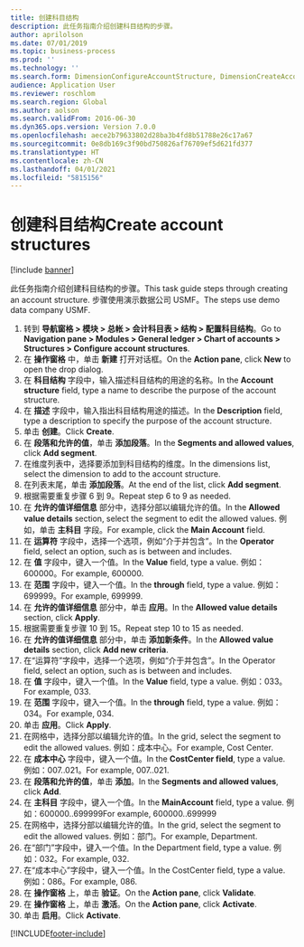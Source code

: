 ```yaml
---
title: 创建科目结构
description: 此任务指南介绍创建科目结构的步骤。
author: aprilolson
ms.date: 07/01/2019
ms.topic: business-process
ms.prod: ''
ms.technology: ''
ms.search.form: DimensionConfigureAccountStructure, DimensionCreateAccountStructure, DimensionHierarchyAddLevel, DimensionHierarchyConstraintActivate
audience: Application User
ms.reviewer: roschlom
ms.search.region: Global
ms.author: aolson
ms.search.validFrom: 2016-06-30
ms.dyn365.ops.version: Version 7.0.0
ms.openlocfilehash: aece2b79633802d28ba3b4fd8b51788e26c17a67
ms.sourcegitcommit: 0e8db169c3f90bd750826af76709ef5d621fd377
ms.translationtype: HT
ms.contentlocale: zh-CN
ms.lasthandoff: 04/01/2021
ms.locfileid: "5815156"
---
```

# <a name="create-account-structures"></a><span data-ttu-id="0e8cc-103">创建科目结构</span><span class="sxs-lookup"><span data-stu-id="0e8cc-103">Create account structures</span></span>

[!include [banner](../../includes/banner.md)]

<span data-ttu-id="0e8cc-104">此任务指南介绍创建科目结构的步骤。</span><span class="sxs-lookup"><span data-stu-id="0e8cc-104">This task guide steps through creating an account structure.</span></span> <span data-ttu-id="0e8cc-105">步骤使用演示数据公司 USMF。</span><span class="sxs-lookup"><span data-stu-id="0e8cc-105">The steps use demo data company USMF.</span></span>

1. <span data-ttu-id="0e8cc-106">转到 **导航窗格 > 模块 > 总帐 > 会计科目表 > 结构 > 配置科目结构**。</span><span class="sxs-lookup"><span data-stu-id="0e8cc-106">Go to **Navigation pane > Modules > General ledger > Chart of accounts > Structures > Configure account structures**.</span></span>
2. <span data-ttu-id="0e8cc-107">在 **操作窗格** 中，单击 **新建** 打开对话框。</span><span class="sxs-lookup"><span data-stu-id="0e8cc-107">On the **Action pane**, click **New** to open the drop dialog.</span></span>
3. <span data-ttu-id="0e8cc-108">在 **科目结构** 字段中，输入描述科目结构的用途的名称。</span><span class="sxs-lookup"><span data-stu-id="0e8cc-108">In the **Account structure** field, type a name to describe the purpose of the account structure.</span></span>
4. <span data-ttu-id="0e8cc-109">在 **描述** 字段中，输入指出科目结构用途的描述。</span><span class="sxs-lookup"><span data-stu-id="0e8cc-109">In the **Description** field, type a description to specify the purpose of the account structure.</span></span>
5. <span data-ttu-id="0e8cc-110">单击 **创建**。</span><span class="sxs-lookup"><span data-stu-id="0e8cc-110">Click **Create**.</span></span>
6. <span data-ttu-id="0e8cc-111">在 **段落和允许的值**，单击 **添加段落**。</span><span class="sxs-lookup"><span data-stu-id="0e8cc-111">In the **Segments and allowed values**, click **Add segment**.</span></span>
7. <span data-ttu-id="0e8cc-112">在维度列表中，选择要添加到科目结构的维度。</span><span class="sxs-lookup"><span data-stu-id="0e8cc-112">In the dimensions list, select the dimension to add to the account structure.</span></span>
8. <span data-ttu-id="0e8cc-113">在列表末尾，单击 **添加段落**。</span><span class="sxs-lookup"><span data-stu-id="0e8cc-113">At the end of the list, click **Add segment**.</span></span>
9. <span data-ttu-id="0e8cc-114">根据需要重复步骤 6 到 9。</span><span class="sxs-lookup"><span data-stu-id="0e8cc-114">Repeat step 6 to 9 as needed.</span></span>
10. <span data-ttu-id="0e8cc-115">在 **允许的值详细信息** 部分中，选择分部以编辑允许的值。</span><span class="sxs-lookup"><span data-stu-id="0e8cc-115">In the **Allowed value details** section, select the segment to edit the allowed values.</span></span>
    <span data-ttu-id="0e8cc-116">例如，单击 **主科目** 字段。</span><span class="sxs-lookup"><span data-stu-id="0e8cc-116">For example, click the **Main Account** field.</span></span>  
11. <span data-ttu-id="0e8cc-117">在 **运算符** 字段中，选择一个选项，例如“介于并包含”。</span><span class="sxs-lookup"><span data-stu-id="0e8cc-117">In the **Operator** field, select an option, such as is between and includes.</span></span>
12. <span data-ttu-id="0e8cc-118">在 **值** 字段中，键入一个值。</span><span class="sxs-lookup"><span data-stu-id="0e8cc-118">In the **Value** field, type a value.</span></span> <span data-ttu-id="0e8cc-119">例如：600000。</span><span class="sxs-lookup"><span data-stu-id="0e8cc-119">For example, 600000.</span></span>  
13. <span data-ttu-id="0e8cc-120">在 **范围** 字段中，键入一个值。</span><span class="sxs-lookup"><span data-stu-id="0e8cc-120">In the **through** field, type a value.</span></span> <span data-ttu-id="0e8cc-121">例如：699999。</span><span class="sxs-lookup"><span data-stu-id="0e8cc-121">For example, 699999.</span></span>  
14. <span data-ttu-id="0e8cc-122">在 **允许的值详细信息** 部分中，单击 **应用**。</span><span class="sxs-lookup"><span data-stu-id="0e8cc-122">In the **Allowed value details** section, click **Apply**.</span></span>
15. <span data-ttu-id="0e8cc-123">根据需要重复步骤 10 到 15。</span><span class="sxs-lookup"><span data-stu-id="0e8cc-123">Repeat step 10 to 15 as needed.</span></span>  
16. <span data-ttu-id="0e8cc-124">在 **允许的值详细信息** 部分中，单击 **添加新条件**。</span><span class="sxs-lookup"><span data-stu-id="0e8cc-124">In the **Allowed value details** section, click **Add new criteria**.</span></span>
17. <span data-ttu-id="0e8cc-125">在“运算符”字段中，选择一个选项，例如“介于并包含”。</span><span class="sxs-lookup"><span data-stu-id="0e8cc-125">In the Operator field, select an option, such as is between and includes.</span></span>
18. <span data-ttu-id="0e8cc-126">在 **值** 字段中，键入一个值。</span><span class="sxs-lookup"><span data-stu-id="0e8cc-126">In the **Value** field, type a value.</span></span> <span data-ttu-id="0e8cc-127">例如：033。</span><span class="sxs-lookup"><span data-stu-id="0e8cc-127">For example, 033.</span></span>  
19. <span data-ttu-id="0e8cc-128">在 **范围** 字段中，键入一个值。</span><span class="sxs-lookup"><span data-stu-id="0e8cc-128">In the **through** field, type a value.</span></span> <span data-ttu-id="0e8cc-129">例如：034。</span><span class="sxs-lookup"><span data-stu-id="0e8cc-129">For example, 034.</span></span>  
20. <span data-ttu-id="0e8cc-130">单击 **应用**。</span><span class="sxs-lookup"><span data-stu-id="0e8cc-130">Click **Apply**.</span></span>
21. <span data-ttu-id="0e8cc-131">在网格中，选择分部以编辑允许的值。</span><span class="sxs-lookup"><span data-stu-id="0e8cc-131">In the grid, select the segment to edit the allowed values.</span></span> <span data-ttu-id="0e8cc-132">例如：成本中心。</span><span class="sxs-lookup"><span data-stu-id="0e8cc-132">For example, Cost Center.</span></span>  
22. <span data-ttu-id="0e8cc-133">在 **成本中心** 字段中，键入一个值。</span><span class="sxs-lookup"><span data-stu-id="0e8cc-133">In the **CostCenter field**, type a value.</span></span> <span data-ttu-id="0e8cc-134">例如：007..021。</span><span class="sxs-lookup"><span data-stu-id="0e8cc-134">For example, 007..021.</span></span>  
23. <span data-ttu-id="0e8cc-135">在 **段落和允许的值**，单击 **添加**。</span><span class="sxs-lookup"><span data-stu-id="0e8cc-135">In the **Segments and allowed values**, click **Add**.</span></span>
24. <span data-ttu-id="0e8cc-136">在 **主科目** 字段中，键入一个值。</span><span class="sxs-lookup"><span data-stu-id="0e8cc-136">In the **MainAccount** field, type a value.</span></span> <span data-ttu-id="0e8cc-137">例如：600000..699999</span><span class="sxs-lookup"><span data-stu-id="0e8cc-137">For example, 600000..699999</span></span>  
25. <span data-ttu-id="0e8cc-138">在网格中，选择分部以编辑允许的值。</span><span class="sxs-lookup"><span data-stu-id="0e8cc-138">In the grid, select the segment to edit the allowed values.</span></span> <span data-ttu-id="0e8cc-139">例如：部门。</span><span class="sxs-lookup"><span data-stu-id="0e8cc-139">For example, Department.</span></span>  
26. <span data-ttu-id="0e8cc-140">在“部门”字段中，键入一个值。</span><span class="sxs-lookup"><span data-stu-id="0e8cc-140">In the Department field, type a value.</span></span> <span data-ttu-id="0e8cc-141">例如：032。</span><span class="sxs-lookup"><span data-stu-id="0e8cc-141">For example, 032.</span></span>  
27. <span data-ttu-id="0e8cc-142">在“成本中心”字段中，键入一个值。</span><span class="sxs-lookup"><span data-stu-id="0e8cc-142">In the CostCenter field, type a value.</span></span> <span data-ttu-id="0e8cc-143">例如：086。</span><span class="sxs-lookup"><span data-stu-id="0e8cc-143">For example, 086.</span></span>  
28. <span data-ttu-id="0e8cc-144">在 **操作窗格** 上，单击 **验证**。</span><span class="sxs-lookup"><span data-stu-id="0e8cc-144">On the **Action pane**, click **Validate**.</span></span>
29. <span data-ttu-id="0e8cc-145">在 **操作窗格** 上，单击 **激活**。</span><span class="sxs-lookup"><span data-stu-id="0e8cc-145">On the **Action pane**, click **Activate**.</span></span>
30. <span data-ttu-id="0e8cc-146">单击 **启用**。</span><span class="sxs-lookup"><span data-stu-id="0e8cc-146">Click **Activate**.</span></span>



[!INCLUDE[footer-include](../../../includes/footer-banner.md)]